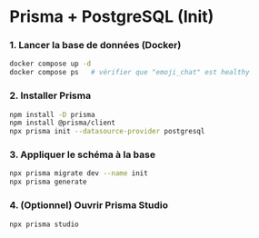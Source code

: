 # Prisma + PostgreSQL (Init)

### 1. Lancer la base de données (Docker)

```bash
docker compose up -d
docker compose ps   # vérifier que "emoji_chat" est healthy
```

### 2. Installer Prisma

```bash
npm install -D prisma
npm install @prisma/client
npx prisma init --datasource-provider postgresql
```

### 3. Appliquer le schéma à la base

```bash
npx prisma migrate dev --name init
npx prisma generate
```

### 4. (Optionnel) Ouvrir Prisma Studio

```bash
npx prisma studio
```